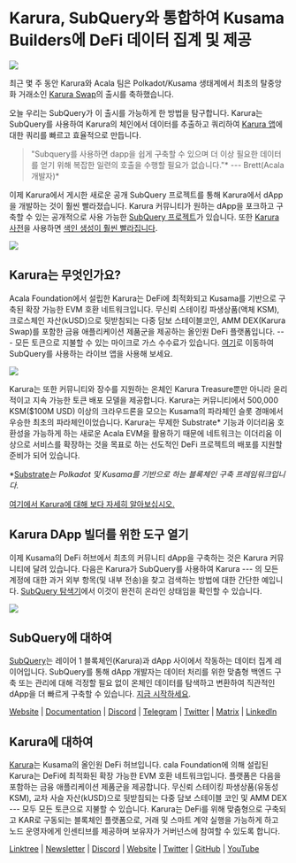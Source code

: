 # Karura, SubQuery와 통합하여 Kusama Builders에 DeFi 데이터 집계 및 제공

![](https://cdn-images-1.medium.com/max/1600/0*EBj5be1webNUchfi)

최근 몇 주 동안 Karura와 Acala 팀은 Polkadot/Kusama 생태계에서 최초의 탈중앙화 거래소인 [Karura Swap](https://apps.karura.network/)의 출시를 축하했습니다.

오늘 우리는 SubQuery가 이 출시를 가능하게 한 방법을 탐구합니다. Karura는 SubQuery를 사용하여 Karura의 체인에서 데이터를 추출하고 쿼리하여 [Karura 앱](https://apps.karura.network/)에 대한 쿼리를 빠르고 효율적으로 만듭니다.

> "Subquery를 사용하면 dapp을 쉽게 구축할 수 있으며 더 이상 필요한 데이터를 얻기 위해 복잡한 일련의 호출을 수행할 필요가 없습니다."* --- Brett(Acala 개발자)*

이제 Karura에서 게시한 새로운 공개 SubQuery 프로젝트를 통해 Karura에서 dApp을 개발하는 것이 훨씬 빨라졌습니다. Karura 커뮤니티가 원하는 dApp을 포크하고 구축할 수 있는 공개적으로 사용 가능한 [SubQuery 프로젝트](https://explorer.subquery.network/subquery/AcalaNetwork/karura)가 있습니다. 또한 [Karura 사전](https://explorer.subquery.network/subquery/AcalaNetwork/karura-dictionary)을 사용하면 [색인 생성이 훨씬 빨라집니다](https://subquery.medium.com/subquerys-just-got-a-lot-faster-with-the-dictionary-8a7a1447574).

![](https://cdn-images-1.medium.com/max/1600/1*vvI_pI93mhe4kzSNQ2yMoQ.png)

## Karura는 무엇인가요?

Acala Foundation에서 설립한 Karura는 DeFi에 최적화되고 Kusama를 기반으로 구축된 확장 가능한 EVM 호환 네트워크입니다. 무신뢰 스테이킹 파생상품(액체 KSM), 크로스체인 자산(kUSD)으로 뒷받침되는 다중 담보 스테이블코인, AMM DEX(Karura Swap)를 포함한 금융 애플리케이션 제품군을 제공하는 올인원 DeFi 플랫폼입니다. --- 모든 토큰으로 지불할 수 있는 마이크로 가스 수수료가 있습니다. [여기](http://apps.karura.network)로 이동하여 SubQuery를 사용하는 라이브 앱을 사용해 보세요.

![](https://cdn-images-1.medium.com/max/1600/0*g174RcFJwJcw2ITS)

Karura는 또한 커뮤니티와 장수를 지원하는 온체인 Karura Treasure뿐만 아니라 윤리적이고 지속 가능한 토큰 배포 모델을 제공합니다. Karura는 커뮤니티에서 500,000 KSM($100M USD) 이상의 크라우드론을 모으는 Kusama의 파라체인 슬롯 경매에서 우승한 최초의 파라체인이었습니다. Karura는 무제한 Substrate* 기능과 이더리움 호환성을 가능하게 하는 새로운 Acala EVM을 활용하기 때문에 네트워크는 이더리움 이상으로 서비스를 확장하는 것을 목표로 하는 선도적인 DeFi 프로젝트의 배포를 지원할 준비가 되어 있습니다.

*[Substrate](http://substrate.dev/)*는 Polkadot 및 Kusama를 기반으로 하는 블록체인 구축 프레임워크입니다.*

[여기에서 Karura에 대해 보다 자세히 알아보십시오.](https://medium.com/acalanetwork/countdown-to-karura-a-deep-dive-on-the-defi-hub-of-kusama-410066fc1e1f)

## Karura DApp 빌더를 위한 도구 열기

이제 Kusama의 DeFi 허브에서 최초의 커뮤니티 dApp을 구축하는 것은 Karura 커뮤니티에 달려 있습니다. 다음은 Karura가 SubQuery를 사용하여 Karura --- 의 모든 계정에 대한 과거 외부 항목(및 내부 전송)을 찾고 검색하는 방법에 대한 간단한 예입니다. [SubQuery 탐색기](https://explorer.subquery.network/subquery/AcalaNetwork/karura)에서 이것이 완전히 온라인 상태임을 확인할 수 있습니다.

![](https://cdn-images-1.medium.com/max/1600/0*t6stH0LeQC8M5fSp)

## SubQuery에 대하여

[SubQuery](https://subquery.network/)는 레이어 1 블록체인(Karura)과 dApp 사이에서 작동하는 데이터 집계 레이어입니다. SubQuery를 통해 dApp 개발자는 데이터 처리를 위한 맞춤형 백엔드 구축 또는 관리에 대해 걱정할 필요 없이 온체인 데이터를 탐색하고 변환하여 직관적인 dApp을 더 빠르게 구축할 수 있습니다. [지금 시작하세요](https://doc.subquery.network/).

[Website](https://subquery.network/) | [Documentation](https://doc.subquery.network/) | [Discord](https://discord.com/invite/78zg8aBSMG) | [Telegram](https://t.me/subquerynetwork) | [Twitter](https://twitter.com/subquerynetwork) | [Matrix](https://matrix.to/#/#subquery:matrix.org) | [LinkedIn](https://www.linkedin.com/company/subquery)

## Karura에 대하여

[Karura](http://acala.network/karura)는 Kusama의 올인원 DeFi 허브입니다. cala Foundation에 의해 설립된 Karura는 DeFi에 최적화된 확장 가능한 EVM 호환 네트워크입니다. 플랫폼은 다음을 포함하는 금융 애플리케이션 제품군을 제공합니다. 무신뢰 스테이킹 파생상품(유동성 KSM), 교차 사슬 자산(kUSD)으로 뒷받침되는 다중 담보 스테이블 코인 및 AMM DEX --- 모두 모든 토큰으로 지불할 수 있습니다. Karura는 DeFi를 위해 맞춤형으로 구축되고 KAR로 구동되는 블록체인 플랫폼으로, 거래 및 스마트 계약 실행을 가능하게 하고 노드 운영자에게 인센티브를 제공하며 보유자가 거버넌스에 참여할 수 있도록 합니다.

[Linktree](http://linktr.ee/karuranetwork) | [Newsletter](https://share.hsforms.com/1X9RxkXk-R62I0VNbATaDXw4h8qc) | [Discord](https://discord.gg/vdbFVCH) | [Website](http://acala.network/karura) | [Twitter](https://twitter.com/KaruraNetwork) | [GitHub](https://github.com/AcalaNetwork/Acala) | [YouTube](http://youtube.com/c/acalanetwork)